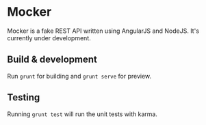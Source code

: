 # Mocker

Mocker is a fake REST API written using AngularJS and NodeJS.
It's currently under development.

## Build & development

Run `grunt` for building and `grunt serve` for preview.

## Testing

Running `grunt test` will run the unit tests with karma.
